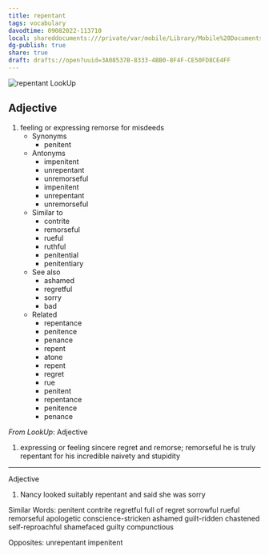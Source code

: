 ```yaml
---
title: repentant
tags: vocabulary
davodtime: 09082022-113710
local: shareddocuments:///private/var/mobile/Library/Mobile%20Documents/iCloud~md~obsidian/Documents/OBSHIDDIAN/drafts/3A08537B-8333-4BB0-8F4F-CE50FD8CE4FF.md
dg-publish: true
share: true
draft: drafts://open?uuid=3A08537B-8333-4BB0-8F4F-CE50FD8CE4FF
---
```


![repentant LookUp](https://i.snap.as/t2l3sIJy.png)

## Adjective

1. feeling or expressing remorse for misdeeds
	- Synonyms
		- penitent
	- Antonyms
		- impenitent
		- unrepentant
		- unremorseful
		- impenitent
		- unrepentant
		- unremorseful
	- Similar to
		- contrite
		- remorseful
		- rueful
		- ruthful
		- penitential
		- penitentiary
	- See also
		- ashamed
		- regretful
		- sorry
		- bad
	- Related
		- repentance
		- penitence
		- penance
		- repent
		- atone
		- repent
		- regret
		- rue
		- penitent
		- repentance
		- penitence
		- penance

*From LookUp*:
Adjective
1.	expressing or feeling sincere regret and remorse; remorseful
he is truly repentant for his incredible naivety and stupidity

---

Adjective
1.	Nancy looked suitably repentant and said she was sorry

Similar Words: 	penitent    contrite    regretful    full of regret    sorrowful    rueful    remorseful    apologetic    conscience-stricken    ashamed    guilt-ridden    chastened    self-reproachful    shamefaced    guilty    compunctious

Opposites: 	unrepentant    impenitent